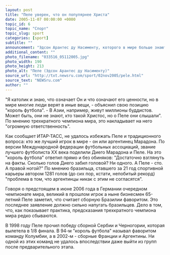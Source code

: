 ```yaml
---
layout: post
title: "Пеле уверен, что он популярнее Христа"
date: 2005-11-07 00:00:00 +0000
topic_id: 6
topic_name: "Спорт"
topic_slug: sport
categories: [sport]
subtitle: ""
announcement: "Эдсон Арантес ду Насименту, которого в мире больше знают под именем Пеле, не сомневается, что известен больше, чем Иисус Христос. Как пишут бразильские газеты, такое утверждение легендарный бразильской футболист сделал в интервью итальянскому информационному агентству АНСА."
additional_content: ""
photo_filename: "033516_05112005.jpg"
photo_width: 190
photo_height: 213
photo_alt: "Пеле (Эдсон Арантес ду Насименту)"
source_url: "http://txt.newsru.com/sport/02nov2005/pele.html"
source_text: "NEWSru.com"
author: ""
---
```

"Я католик и знаю, что означает Он и что означают его ценности, но в мире многие люди верят в иные вещи, - объяснил свою позицию "король футбола". - В Азии, например, живут миллионы буддистов. Может быть, они не знают, кто такой Христос, но о Пеле они слышали". По мнению трехкратного чемпиона мира, это накладывает на него "огромную ответственность".

Как сообщает ИТАР-ТАСС, не удалось избежать Пеле и традиционного вопроса: кто же лучший игрок в мире - он или аргентинец Марадона. По версии Международной федерации футбольных ассоциаций, звание лучшего футболиста ХХ века поделили Диего Марадона и Пеле. На это "король футбола" ответил прямо и без обиняков: "Достаточно взглянуть на факты. Сколько голов Диего забил головой? Ни одного. А Пеле - сто. А правой ногой?" По мнению бразильца, ставшего за 21 год спортивной карьеры автором 1281 голов (до сих пор, кстати, непобитый рекорд) "проблема в том, что аргентинцы никак с этим не согласятся".

Говоря о предстоящем в июне 2006 года в Германии очередном чемпионате мира, великий в прошлом игрок а ныне бизнесмен 65-летний Пеле заметил, что считает сборную Бразилии фаворитом. Это последнее заявление должно сильно напугать бразильцев. Дело в том, что, как показывает практика, предсказания трехкратного чемпиона мира редко сбываются.

В 1998 году Пеле прочил победу сборной Сербии и Черногории, которая вылетела в 1/8 финала. В 94-м "король футбола" называл фаворитом команду Колумбии, а в 2002-м - сборные Франции и Аргентины. Ни одной из этих команд не удалось впоследствии даже выйти из групп после предварительного этапа.
